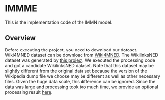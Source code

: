 # IMMME
This is the implementation code of the IMMN model.

## Overview
Before executing the project, you need to download our dataset. Wiki4MNED dataset can be download from <a href="https://www.baidu.com"> Wiki4MNED</a>.
The WikilinksNED dataset was generated by  <a href="https://github.com/yotam-happy/NEDforNoisyText"> this project</a>. 
We executed the processing code and got a candidate WikilinksNED dataset. Note that this dataset may be slightly different from the original data set because the version of the Wikipedia dump file we choose may be different as well as other necessary files. Given the huge data scale, this difference can be ignored.
Since the data was large and processing took too much time, we provide an optional processing result <a href="https://www.baidu.com"> here</a>.

